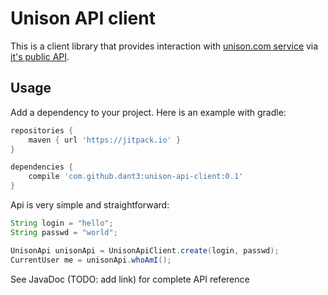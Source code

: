 Unison API client
=============

This is a client library that provides interaction with [unison.com service][1] via [it's public API][2].


Usage
-------------

Add a dependency to your project. Here is an example with gradle:

```groovy
repositories {
    maven { url 'https://jitpack.io' }
}

dependencies {
    compile 'com.github.dant3:unison-api-client:0.1'
}
```

Api is very simple and straightforward:

```java
String login = "hello";
String passwd = "world";

UnisonApi unisonApi = UnisonApiClient.create(login, passwd);
CurrentUser me = unisonApi.whoAmI();
```

See JavaDoc (TODO: add link) for complete API reference


[1]: https://unison.com/
[2]: https://developers.unison.com/
